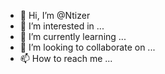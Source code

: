 - 👋 Hi, I’m @Ntizer
- 👀 I’m interested in ...
- 🌱 I’m currently learning ...
- 💞️ I’m looking to collaborate on ...
- 📫 How to reach me ...

<!---
Ntizer/Ntizer is a ✨ special ✨ repository because its `README.md` (this file) appears on your GitHub profile.
You can click the Preview link to take a look at your changes.
--->
